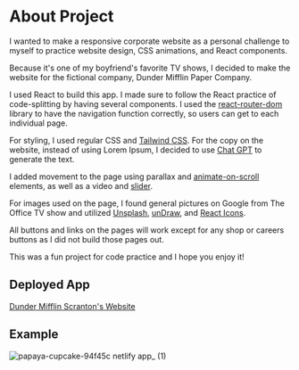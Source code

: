 # About Project

I wanted to make a responsive corporate website as a personal challenge to myself to practice website design, CSS animations, and React components.

Because it's one of my boyfriend's favorite TV shows, I decided to make the website for the fictional company, Dunder Mifflin Paper Company.

I used React to build this app. I made sure to follow the React practice of code-splitting by having several components. I used the [react-router-dom](https://www.npmjs.com/package/react-router-dom) library to have the navigation function correctly, so users can get to each individual page.

For styling, I used regular CSS and [Tailwind CSS](https://tailwindcss.com/docs/installation). For the copy on the website, instead of using Lorem Ipsum, I decided to use [Chat GPT](https://openai.com/blog/chatgpt) to generate the text.

I added movement to the page using parallax and [animate-on-scroll](https://dbramwell.github.io/react-animate-on-scroll/) elements, as well as a video and [slider](https://react-slick.neostack.com/).

For images used on the page, I found general pictures on Google from The Office TV show and utilized [Unsplash](https://unsplash.com/), [unDraw](https://undraw.co/search), and [React Icons](https://react-icons.github.io/react-icons/).

All buttons and links on the pages will work except for any shop or careers buttons as I did not build those pages out.

This was a fun project for code practice and I hope you enjoy it!

## Deployed App

[Dunder Mifflin Scranton's Website](https://papaya-cupcake-94f45c.netlify.app)

## Example

![papaya-cupcake-94f45c netlify app_ (1)](https://github.com/amymgardiner/Dunder-Mifflin/assets/99151426/5d9e4a7f-0a2b-4aa4-95f5-a6e828f42062)
